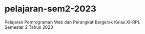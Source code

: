 # pelajaran-sem2-2023
Pelajaran Pemrograman Web dan Perangkat Bergerak Kelas XI-RPL Semester 2 Tahun 2023
